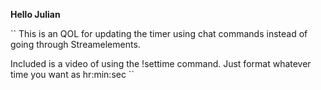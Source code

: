 **Hello Julian**

``
This is an QOL for updating the timer using chat commands instead of going through Streamelements. 


Included is a video of using the !settime command. Just format whatever time you want as hr:min:sec 
``
